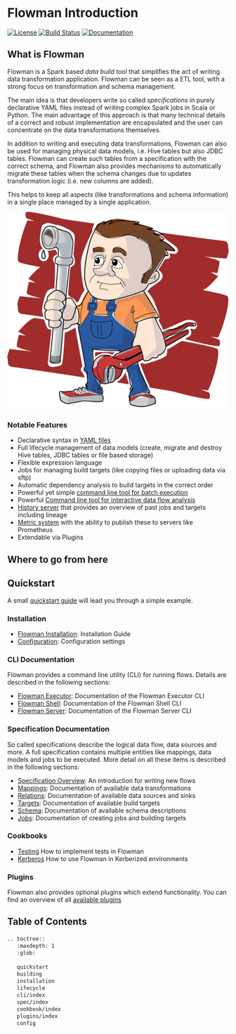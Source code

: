 # Flowman Introduction

[![License](https://img.shields.io/badge/License-Apache%202.0-blue.svg)](https://opensource.org/licenses/Apache-2.0)
[![Build Status](https://travis-ci.org/dimajix/flowman.svg?branch=develop)](https://travis-ci.org/dimajix/flowman)
[![Documentation](https://readthedocs.org/projects/flowman/badge/?version=latest)](https://flowman.readthedocs.io/en/latest/)

## What is Flowman

Flowman is a Spark based *data build tool* that simplifies the act of writing data transformation application. Flowman
can be seen as a ETL tool, with a strong focus on transformation and schema management. 

The main idea is that developers write so called *specifications* in purely declarative YAML files instead of writing 
complex Spark jobs in Scala or Python. The main advantage of this approach is that many technical details of a correct 
and robust implementation are encapsulated and the user can concentrate on the data transformations themselves.

In addition to writing and executing data transformations, Flowman can also be used for managing physical data models, 
i.e. Hive tables but also JDBC tables. Flowman can create such tables from a specification with the correct schema, 
and Flowman also provides mechanisms to automatically migrate these tables when the schema changes due to updates
transformation logic (i.e. new columns are added).

This helps to keep all aspects (like transformations and schema information) in a single place managed by a single 
application.

[![Flowman Logo](images/flowman-logo.png)](https://flowman.io)

### Notable Features

* Declarative syntax in [YAML files](spec)
* Full lifecycle management of data models (create, migrate and destroy Hive tables, JDBC tables or file based storage)
* Flexible expression language
* Jobs for managing build targets (like copying files or uploading data via sftp)
* Automatic dependency analysis to build targets in the correct order
* Powerful yet simple [command line tool for batch execution](cli/flowexec.md)
* Powerful [Command line tool for interactive data flow analysis](cli/flowshell.md)
* [History server](cli/flowman-server.md) that provides an overview of past jobs and targets including lineage
* [Metric system](cookbook/metrics.md) with the ability to publish these to servers like Prometheus
* Extendable via Plugins


## Where to go from here

## Quickstart
A small [quickstart guide](quickstart.md) will lead you through a simple example.


### Installation
* [Flowman Installation](installation.md): Installation Guide
* [Configuration](config.md): Configuration settings


### CLI Documentation

Flowman provides a command line utility (CLI) for running flows. Details are described in the
following sections:

* [Flowman Executor](cli/flowexec.md): Documentation of the Flowman Executor CLI
* [Flowman Shell](cli/flowshell.md): Documentation of the Flowman Shell CLI
* [Flowman Server](cli/flowserver.md): Documentation of the Flowman Server CLI


### Specification Documentation

So called specifications describe the logical data flow, data sources and more. A full
specification contains multiple entities like mappings, data models and jobs to be executed.
More detail on all these items is described in the following sections:

* [Specification Overview](spec/index.md): An introduction for writing new flows
* [Mappings](spec/mapping/index.md): Documentation of available data transformations
* [Relations](spec/relation/index.md): Documentation of available data sources and sinks
* [Targets](spec/target/index.md): Documentation of available build targets
* [Schema](spec/schema/index.md): Documentation of available schema descriptions
* [Jobs](spec/job/index.md): Documentation of creating jobs and building targets


### Cookbooks

* [Testing](cookbook/testing.md) How to implement tests in Flowman
* [Kerberos](cookbook/kerberos.md) How to use Flowman in Kerberized environments


### Plugins

Flowman also provides optional plugins which extend functionality. You can find an overview of all 
[available plugins](plugins/index.md)


## Table of Contents

```eval_rst
.. toctree::
   :maxdepth: 1
   :glob:

   quickstart
   building
   installation
   lifecycle
   cli/index
   spec/index
   cookbook/index
   plugins/index
   config
```
